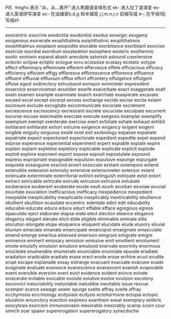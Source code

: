 *PIE.* ❊eghs
表示 “从，从...离开”
进入希腊语变体形式 ek-
进入拉丁语演变 ex-
进入英语拼写演变 ec-
在浊辅音b,d,g 和半辅音 j,l,m,n,r,v 前缩写成 e-;
在字母f前写成ef-

---
exocentric
exocrine
exodontia
exodontist
exodus
exoergic
exogamy
exogenous
exonerate
exophthalmia
exophthalmic
exophthalmos
exophthalmus
exoplasm
exopodite
exorable
exorbitance
exorbitant
exorcise
exorcize
exordial
exordium
exoskeleton
exosphere
exoteric
exothermic
exotic
exotoxin
expand
abash
anecdote
astonish
astound
coextensive
eclectic
eclipse
ecliptic
eclogue
ecru
ecstasize
ecstasy
ecstatic
ectype
effect
effeminacy
effeminate
efferent
effervesce
effete
efficacious
efficacy
efficiency
efficient
effigy
effloresce
efflorescence
efflorence
effluence
effluent
effluvial
effluvium
efflux
effort
effrontery
effulgence
effulgent
effuse
egest
exdirectory
exhusband
exmayor
exminister
expresident
exservice
exserviceman
exsoldier
exwife
exacerbate
exact
exaggerate
exalt
exam
examen
example
exanimate
exarch
exarchate
exasperate
excavate
exceed
excel
except
excerpt
excess
exchange
excide
excise
excite
exlaim
exclosure
exclude
excogitate
excommunicate
excoriate
excrement
excrescence
excrescency
excrescent
excrete
excuciate
exculpate
excurrent
excurse
excuse
execreable
execrate
execute
exegesis
examplar
exemplify
exemplum
exempt
exenterate
exercise
exert
exfoliate
exhale
exhaust
exhibit
exhilarant
exhilarate
exhort
exhume
exigence
exigency
exigent
exigent
exigible
exiguity
exiguous
exsile
exist
exit
exobiology
expanse
expatiate
expatriate
expect
expectorant
expectorate
expedient
expedite
expel
expend
expnse
experience
experiential
experiment
expert
expiable
expiate
expire
explain
explant
expletive
expletory
explicable
explicate
explicit
explode
exploit
explore
exponent
export
expose
exposit
expostulate
expound
express
expropriate
expugnable
expulsion
expulsive
expunge
expurgate
exquisite
exsanguine
exscind
exsert
exsiccate
exstant
extempore
extend
extensible
extension
extensity
extensive
extensometer
extensor
extent
extenuate
exterminate
exterritorial
extinct
extinguish
extirpate
extol
extort
extract
extricable
extricate
extrude
extrusion
extrusive
extubate
exuberance
exuberant
exuberate
exude
exult
exurb
exurban
exuviae
exuvial
exuvitate
exuviation
inefficacious
inefficacy
inexpedience
inexpedient
inexpiable
inexplicability
inexplicable
inexplicably
inextricability
ebullience
ebullient
ebullition
ecaudate
eccentric
edentate
edict
edit
educability
educable
educate
educe
educe
educt
effable
efface
egregious
egress
ejaaculate
eject
elaborate
elapse
elate
elect
election
eleance
elegance
elegancy
elegant
elevate
elicit
elide
eligible
eliminable
eminate
elite
elocution
elongate
elope
eloquence
eloquent
elucidate
elude
elusory
eluvial
eluvium
emaciate
emanate
emancipate
emancipist
emarginate
emasculate
emend
emerge
emeritus
emersed
emersion
emigrant
emigrate
emigre
eminence
eminent
emissary
emission
emissive
emit
emollient
emolument
emote
emulsify
emulsion
emulsive
emulsoid
enervate
enormity
enormous
enucleate
enumerable
enumerate
enunciable
enunciate
epurate
eradiate
eradiation
eradicable
eradiate
erase
erect
erode
erose
errhine
eruct
erudite
erupt
escape
esplanade
essay
estrange
evacuant
evacuate
evacuee
evade
evaginate
evaluate
evanesce
evanescence
evanescent
evanish
evaporable
event
eversible
eversion
evert
evict
evidence
evident
evince
evirate
eviscerate
evitable
evocable
evolute
eolutive
evolve
evulsion
excolony
exconvict
ineluctability
ineluctable
ineludible
inevitable
issue
rescue
scamper
scarce
sewage
sewer
spurge
svelte
affray
svelte
affray
ecchymosis
eccrinology
ecdysiast
ecdysis
ectohormone
ectopia
ectopic
eluxation
emunctory
evection
exairesis
exanthem
exeat
exemplary
exlibris
exocytosis
exorcism
immunoevasin
inexorable
inexorably
scamp
scorn
cour
smirch
soar
spawn
supererogation
supererogatory
synecdoche

